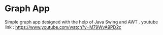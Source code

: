 # Graph App
Simple graph app designed with the help of Java Swing and AWT . 
youtube link : https://www.youtube.com/watch?v=M79WvA9PD2c
